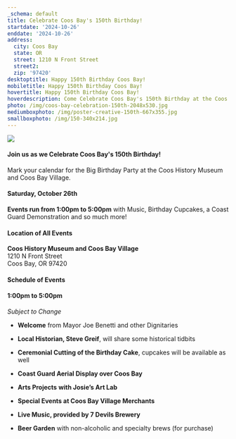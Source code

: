 ```yaml
---
_schema: default
title: Celebrate Coos Bay's 150th Birthday!
startdate: '2024-10-26'
enddate: '2024-10-26'
address:
  city: Coos Bay
  state: OR
  street: 1210 N Front Street
  street2:
  zip: '97420'
desktoptitle: Happy 150th Birthday Coos Bay!
mobiletitle: Happy 150th Birthday Coos Bay!
hovertitle: Happy 150th Birthday Coos Bay!
hoverdescription: Come Celebrate Coos Bay's 150th Birthday at the Coos History Museum
photo: /img/coos-bay-celebration-150th-2048x530.jpg
mediumboxphoto: /img/poster-creative-150th-667x355.jpg
smallboxphoto: /img/150-340x214.jpg
---
```

![](/img/city-coos-bay-150th-button-hm-page.jpg)

#### Join us as we Celebrate Coos Bay's 150th Birthday!

Mark your calendar for the Big Birthday Party at the Coos History Museum and Coos Bay Village.

#### **Saturday, October 26th**

**Events run from 1:00pm to 5:00pm** with Music, Birthday Cupcakes, a Coast Guard Demonstration and so much more!

#### Location of All Events

**Coos History Museum and Coos Bay Village**<br>1210 N Front Street<br>Coos Bay, OR 97420

#### **Schedule of Events**

#### **1:00pm to 5:00pm**

*Subject to Change*

* **Welcome** from Mayor Joe Benetti and other Dignitaries
* **Local Historian, Steve Greif**, will share some historical tidbits
* **Ceremonial Cutting of the Birthday Cake**, cupcakes will be available as well
* **Coast Guard Aerial Display over Coos Bay**
* **Arts Projects** **with Josie’s Art Lab**
* **Special Events at Coos Bay Village Merchants**
* **Live Music, provided by 7 Devils Brewery**
* **Beer Garden** with non-alcoholic and specialty brews (for purchase)

  <br>